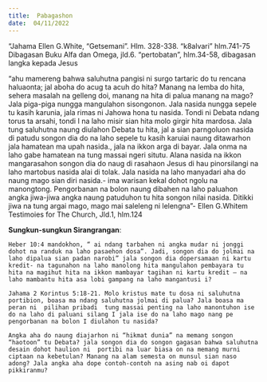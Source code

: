 ```yaml
---
title:  Pabagashon
date:  04/11/2022
---
```


“Jahama Ellen G.White, “Getsemani”. Hlm. 328-338. “k8alvari” hlm.741-75 Dibagasan Buku Alfa dan Omega, jld.6. “pertobatan”, hlm.34-58, dibagasan langka kepada Jesus

“ahu  mamereng  bahwa saluhutna pangisi ni surgo tartaric do tu rencana haluaonta; jal aboha do acug ta acuh  do hita? Manang na lemba do hita, sehera masalah na gelleng doi, manang na hita di palua  manang  na mago? Jala piga-piga nungga mangulahon sisongonon. Jala nasida nungga sepele tu kasih karunia, jala rimas ni Jahowa hona tu nasida. Tondi ni Debata ndang torus ta arsahi, tondi I na laho misir sian hita molo  girgir hita mardosa. Jala tung saluhutna naung diulahon Debata tu hita, jal a sian parngoluon  nasida di patudu songon dia do na laho sepele tu kasih karuiai naung ditawarhon jala hamatean ma upah nasida., jala na ikkon arga di bayar. Jala onma na laho gabe hamatean na tung massai ngeri situtu. Alana nasida na ikkon mangarasahon songon  dia do naug di rasahaon Jesus di hau pinorsilangi na laho martobus nasida alai di tolak. Jala nasida na laho manyadari aha do naung  mago sian diri nasida.- ima warisan kekal dohot ngolu na manongtong. Pengorbanan  na bolon naung  dibahen na laho paluahon  angka jiwa-jiwa angka  naung patuduhon tu hita songon  nilai nasida. Ditikki jiwa na tung argai mago, mago mai saleleng ni lelengna”- Ellen G.Whitem Testimoies for The Church, Jld.1, hlm.124

**Sungkun-sungkun Sirangrangan**:

`Heber 10:4 mandokhon, “ ai ndang tarbahen ni angka mudar ni jonggi dohot na randuk na laho pasaehon dosa”. Jadi, songon dia do jolmai na laho dipalua sian padan narobi” jala songon dia dopersamaan ni kartu kredit- na tagunahon na laho manolong hita mangulahon pembayara tu hita na magihut hita na ikkon mambayar tagihan ni kartu kredit – na laho mambantu hita asa lobi gampang na laho mangantusi i?`

`Jahama 2 Korintus 5:18-21. Molo kristus mate tu dosa ni saluhutna portibion, boasa ma ndang saluhutna jolmai di palua? Jala boasa ma peran ni  pilihan pribadi  tung massai penting na laho manontuhon ise do na laho di paluani silang I jala ise do na laho mago nang pe pengorbanan na bolon I diulahon tu nasida?`

`Angka aha do naung diajarhon ni “hikmat dunia” na memang songon “haotoon” tu Debata? jala songon dia do songon gagasan bahwa saluhutna desain dohot haulion ni  portibi na luar biasa on na memang murni ciptaan na kebetulan? Manang na alam semesta on munsul sian naso adong? Jala angka aha dope contoh-contoh na asing nab oi dapot pikkiranmu?`